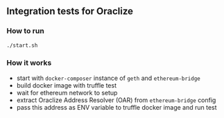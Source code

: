 ## Integration tests for Oraclize

### How to run

```bash
./start.sh
```

### How it works

* start with `docker-composer` instance of `geth` and `ethereum-bridge`
* build docker image with truffle test
* wait for ethereum network to setup
* extract Oraclize Address Resolver (OAR) from `ethereum-bridge` config
* pass this address as ENV variable to truffle docker image and run test